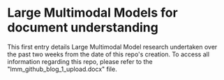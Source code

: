 # Large Multimodal Models for document understanding

This first entry details Large Multimodal Model research undertaken over the past two weeks from the date of this repo's creation. To access all information regarding this repo, please refer to the "lmm_github_blog_1_upload.docx" file.
